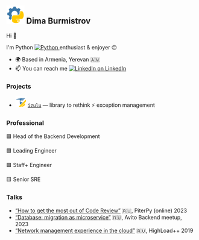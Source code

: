 ## <img src="/logo/pyctrl/sp_logo_512.png" alt="My logo" width="48"/>   Dima Burmistrov

Hi 👋

I'm Python
<a href="https://www.python.org/" target="_blank" rel="noreferrer">
<img src="https://raw.githubusercontent.com/danielcranney/readme-generator/main/public/icons/skills/python-colored.svg" width="14" height="14" alt="Python" />
</a>
enthusiast & enjoyer :upside_down_face:

- 🌍 Based in Armenia, Yerevan :armenia:
- 📫 You can reach me
  <a href="https://www.linkedin.com/in/dimaburmistrov/" target="_blank" rel="noreferrer">
  <img src="https://raw.githubusercontent.com/danielcranney/readme-generator/main/public/icons/socials/linkedin.svg" width="14" height="14" alt="LinkedIn" />
  </a>
  [on LinkedIn](https://www.linkedin.com/in/dimaburmistrov/)

### Projects

* <img src="/logo/izulu/izulu_logo_512.png" alt="izulu logo" width="29"/>   [`izulu`](https://github.com/pyctrl/izulu) —
  library to rethink :zap: exception management


### Professional

:green_square: Head of the Backend Development

:green_square: Leading Engineer

:green_square: Staff+ Engineer

:yellow_square: Senior SRE


### Talks

* [“How to get the most out of Code Review”](https://highload.ru/moscow/2019/abstracts/6212) :ru:, PiterPy (online) 2023
* [“Database: migration as microservice”](https://highload.ru/moscow/2019/abstracts/6212) :ru:, Avito Backend meetup, 2023
* [“Network management experience in the cloud”](https://highload.ru/moscow/2019/abstracts/6212) :ru:, HighLoad++ 2019


<!--
**pyctrl/pyctrl** is a ✨ _special_ ✨ repository because its `README.md` (this file) appears on your GitHub profile.

Here are some ideas to get you started:

- 🔭 I’m currently working on ...
- 🌱 I’m currently learning ...
- 👯 I’m looking to collaborate on ...
- 🤔 I’m looking for help with ...
- 💬 Ask me about ...
- 📫 How to reach me: ...
- 😄 Pronouns: ...
- ⚡ Fun fact: ...
-->


